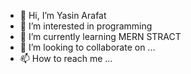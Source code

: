 - 👋 Hi, I’m Yasin Arafat
- 👀 I’m interested in programming
- 🌱 I’m currently learning MERN STRACT
- 💞️ I’m looking to collaborate on ...
- 📫 How to reach me ...

<!---
devyasinarafat/devyasinarafat is a ✨ special ✨ repository because its `README.md` (this file) appears on your GitHub profile.
You can click the Preview link to take a look at your changes.
--->
